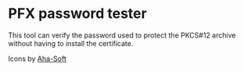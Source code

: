 # PFX password tester

This tool can verify the password used to protect the PKCS#12 archive without having to install the certificate.

Icons by [Aha-Soft](http://www.aha-soft.com)
